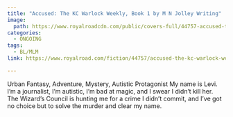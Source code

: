 ```yaml
---
title: "Accused: The KC Warlock Weekly, Book 1 by M N Jolley Writing"
image:
  path: https://www.royalroadcdn.com/public/covers-full/44757-accused-the-kc-warlock-weekly-book-one.jpg
categories:
  - ONGOING
tags:
  - BL/MLM
link: https://www.royalroad.com/fiction/44757/accused-the-kc-warlock-weekly-book-one

---
```

Urban Fantasy, Adventure, Mystery, Autistic Protagonist
My name is Levi. I’m a journalist, I’m autistic, I’m bad at magic, and I swear I didn’t kill her. The Wizard’s Council is hunting me for a crime I didn’t commit, and I’ve got no choice but to solve the murder and clear my name.

